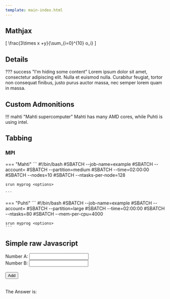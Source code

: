 ```yaml
---
template: main-index.html
---
```


## Mathjax

\[
\frac{3\times x +y}{\sum_{i=0}^{10} o_i}
\]

## Details

??? success "I'm hiding some content"
    Lorem ipsum dolor sit amet, consectetur adipiscing elit. Nulla et euismod
    nulla. Curabitur feugiat, tortor non consequat finibus, justo purus auctor
    massa, nec semper lorem quam in massa.

## Custom Admonitions

!!! mahti "Mahti supercomputer"
    Mahti has many AMD cores, while Puhti is using intel.

## Tabbing

### MPI

=== "Mahti"
    ```
    #!/bin/bash
    #SBATCH --job-name=example
    #SBATCH --account=<project>
    #SBATCH --partition=medium
    #SBATCH --time=02:00:00
    #SBATCH --nodes=10
    #SBATCH --ntasks-per-node=128

    srun myprog <options>

    ```
=== "Puhti"
    ```
    #!/bin/bash
    #SBATCH --job-name=example
    #SBATCH --account=<project>
    #SBATCH --partition=large
    #SBATCH --time=02:00:00
    #SBATCH --ntasks=80
    #SBATCH --mem-per-cpu=4000

    srun myprog <options>
    ```

## Simple raw Javascript
<form >
<label for="number">Number A:</label>
<input type="number" id="n1" name="num_1">
<br>
<label for="number">Number B:</label>
<input type="number" id="n2" name="num_2">
<br>
<br>
<input type="button" onclick="myAdder()" value="Add">
</form>

<script>
function myAdder(){
   var n1 = document.getElementById("n1").value;
   var n2 = document.getElementById("n2").value;
   var res= +n1 + +n2;
   document.getElementById("ans").innerHTML = res;
}
</script>
<br>
The Answer is: <p id="ans"></p>
